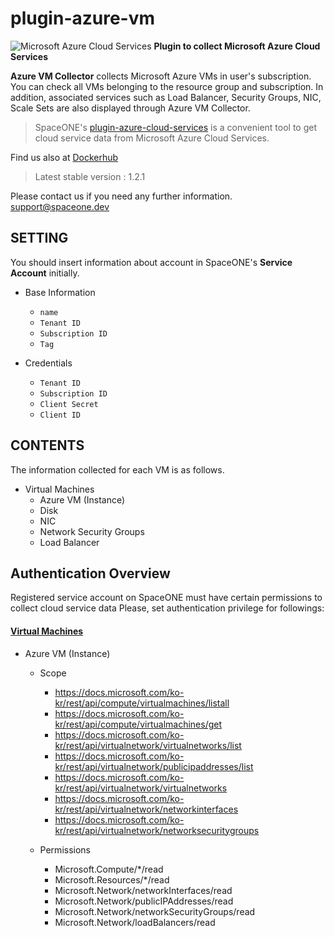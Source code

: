 # plugin-azure-vm

![Microsoft Azure Cloud Services](https://spaceone-custom-assets.s3.ap-northeast-2.amazonaws.com/console-assets/icons/azure-cloud-services.svg)
**Plugin to collect Microsoft Azure Cloud Services**

**Azure VM Collector** collects Microsoft Azure VMs in user's subscription. You can check all VMs belonging to the resource group and subscription. In addition, associated services such as Load Balancer, Security Groups, NIC, Scale Sets are also displayed through Azure VM Collector.

> SpaceONE's [plugin-azure-cloud-services](https://github.com/spaceone-dev/plugin-azure-vm) is a convenient tool to 
get cloud service data from Microsoft Azure Cloud Services. 

Find us also at [Dockerhub](https://hub.docker.com/r/spaceone/azure-vm)
> Latest stable version : 1.2.1

Please contact us if you need any further information. 
<support@spaceone.dev>


## SETTING
You should insert information about account in SpaceONE's **Service Account** initially.
* Base Information
	* `name`
	* `Tenant ID`
	* `Subscription ID`
	* `Tag`

* Credentials
	* `Tenant ID`
	* `Subscription ID`
	* `Client Secret`
	* `Client ID`


## CONTENTS
The information collected for each VM is as follows.

 * Virtual Machines
    * Azure VM (Instance)
    * Disk
    * NIC
    * Network Security Groups
    * Load Balancer


## Authentication Overview
Registered service account on SpaceONE must have certain permissions to collect cloud service data 
Please, set authentication privilege for followings:
 

#### [Virtual Machines](https://docs.microsoft.com/ko-kr/rest/api/compute/virtualmachines/list)

- Azure VM (Instance)
    - Scope
        - https://docs.microsoft.com/ko-kr/rest/api/compute/virtualmachines/listall
        - https://docs.microsoft.com/ko-kr/rest/api/compute/virtualmachines/get
        - https://docs.microsoft.com/ko-kr/rest/api/virtualnetwork/virtualnetworks/list
        - https://docs.microsoft.com/ko-kr/rest/api/virtualnetwork/publicipaddresses/list
        - https://docs.microsoft.com/ko-kr/rest/api/virtualnetwork/virtualnetworks
        - https://docs.microsoft.com/ko-kr/rest/api/virtualnetwork/networkinterfaces
        - https://docs.microsoft.com/ko-kr/rest/api/virtualnetwork/networksecuritygroups
		
    - Permissions
        - Microsoft.Compute/*/read
        - Microsoft.Resources/*/read
        - Microsoft.Network/networkInterfaces/read	
        - Microsoft.Network/publicIPAddresses/read
        - Microsoft.Network/networkSecurityGroups/read
        - Microsoft.Network/loadBalancers/read
	


